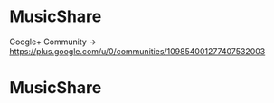 # MusicShare

Google+ Community -> https://plus.google.com/u/0/communities/109854001277407532003
# MusicShare
